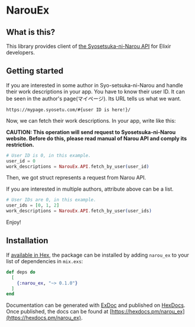 # NarouEx
## What is this?

This library provides client of [the Syosetsuka-ni-Narou API](https://dev.syosetu.com/man/api/) for Elixir developers.

## Getting started

If you are interested in some author in Syo-setsuka-ni-Narou and handle their work descriptions in your app. You have to know their user ID.
It can be seen in the author's page(マイページ). Its URL tells us what we want.

`https://mypage.syosetu.com/#{user ID is here!}/`

Now, we can fetch their work descriptions. In your app, write like this:

**CAUTION: This operation will send request to Syosetsuka-ni-Narou website. Before do this, please read manual of Narou API and comply its restriction.**

```elixir
# User ID is 0, in this example.
user_id = 0
work_descriptions = NarouEx.API.fetch_by_user(user_id)
```

Then, we got struct represents a request from Narou API.

If you are interested in multiple authors, attribute above can be a list.

```elixir
# User IDs are 0, in this example.
user_ids = [0, 1, 2]
work_descriptions = NarouEx.API.fetch_by_user(user_ids)
```

Enjoy!

## Installation

If [available in Hex](https://hex.pm/docs/publish), the package can be installed
by adding `narou_ex` to your list of dependencies in `mix.exs`:

```elixir
def deps do
  [
    {:narou_ex, "~> 0.1.0"}
  ]
end
```

Documentation can be generated with [ExDoc](https://github.com/elixir-lang/ex_doc)
and published on [HexDocs](https://hexdocs.pm). Once published, the docs can
be found at [https://hexdocs.pm/narou_ex](https://hexdocs.pm/narou_ex).

